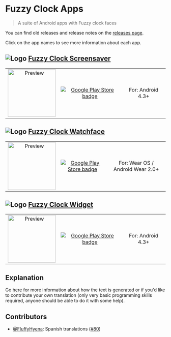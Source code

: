 # Fuzzy Clock Apps

> A suite of Android apps with Fuzzy clock faces

You can find old releases and release notes on the [releases page](https://github.com/tuur29/fuzzyclock/releases).

Click on the app names to see more information about each app.

## ![Logo](https://raw.githubusercontent.com/tuur29/fuzzyclock/master/screensaver/app/src/main/res/mipmap-mdpi/ic_launcher.png "Logo") [Fuzzy Clock Screensaver](./screensaver)

| | | |
|:-:|:-:|:-:|
| <img alt="Preview" title="Preview" src="https://raw.githubusercontent.com/tuur29/fuzzyclock/master/assets/screenshots/screensaver_1.jpg" width="150"> | [![Google Play Store badge](https://play.google.com/intl/en_us/badges/images/badge_new.png)](https://play.google.com/store/apps/details?id=net.tuurlievens.fuzzyclockscreensaver) | For: Android 4.3+ |

## ![Logo](https://raw.githubusercontent.com/tuur29/fuzzyclock/master/watchface/app/src/main/res/mipmap-mdpi/ic_launcher.png "Logo") [Fuzzy Clock Watchface](./watchface)

| | | |
|:-:|:-:|:-:|
| <img alt="Preview" title="Preview" src="https://raw.githubusercontent.com/tuur29/fuzzyclock/master/assets/screenshots/watch_1.png" width="150"> | [![Google Play Store badge](https://play.google.com/intl/en_us/badges/images/badge_new.png)](https://play.google.com/store/apps/details?id=net.tuurlievens.fuzzyclockwatchface) | For: Wear OS / Android Wear 2.0+ |

## ![Logo](https://raw.githubusercontent.com/tuur29/fuzzyclock/master/widget/app/src/main/res/mipmap-mdpi/ic_launcher.png "Logo") [Fuzzy Clock Widget](./widget)

| | | |
|:-:|:-:|:-:|
| <img alt="Preview" title="Preview" src="https://raw.githubusercontent.com/tuur29/fuzzyclock/master/assets/screenshots/widget_1.jpg" width="150"> | [![Google Play Store badge](https://play.google.com/intl/en_us/badges/images/badge_new.png)](https://play.google.com/store/apps/details?id=net.tuurlievens.fuzzyclockwidget) | For: Android 4.3+ |

## Explanation

Go [here](./shared) for more information about how the text is generated or if you'd like to contribute your own translation (only very basic programming skills required, anyone should be able to do it with some help).

## Contributors

- [@FluffyHyena](https://github.com/FluffyHyena): Spanish translations ([#80](https://github.com/tuur29/fuzzyclock/pull/80))
